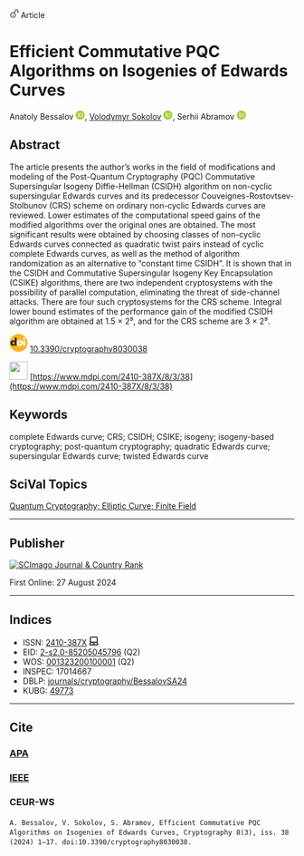 <img src="/icons/unlock.svg" width="16" height="16"> Article

# Efficient Commutative PQC Algorithms on Isogenies of Edwards Curves

Anatoly Bessalov <a href="https://orcid.org/0000-0002-6967-5001" target="_blank"><img src="/icons/orcid.svg" width="16" height="16"></a>,
<a href="/" target="_blank">Volodymyr Sokolov</a> <a href="https://orcid.org/0000-0002-9349-7946" target="_blank"><img src="/icons/orcid.svg" width="16" height="16"></a>,
Serhii Abramov <a href="https://orcid.org/0000-0002-5145-2782" target="_blank"><img src="/icons/orcid.svg" width="16" height="16"></a>

## Abstract
The article presents the author’s works in the field of modifications and modeling of the Post-Quantum Cryptography (PQC) Commutative Supersingular Isogeny Diffie-Hellman (CSIDH) algorithm on non-cyclic supersingular Edwards curves and its predecessor Couveignes-Rostovtsev-Stolbunov (CRS) scheme on ordinary non-cyclic Edwards curves are reviewed. Lower estimates of the computational speed gains of the modified algorithms over the original ones are obtained. The most significant results were obtained by choosing classes of non-cyclic Edwards curves connected as quadratic twist pairs instead of cyclic complete Edwards curves, as well as the method of algorithm randomization as an alternative to “constant time CSIDH”. It is shown that in the CSIDH and Commutative Supersingular Isogeny Key Encapsulation (CSIKE) algorithms, there are two independent cryptosystems with the possibility of parallel computation, eliminating the threat of side-channel attacks. There are four such cryptosystems for the CRS scheme. Integral lower bound estimates of the performance gain of the modified CSIDH algorithm are obtained at 1.5 × 2⁹, and for the CRS scheme are 3 × 2⁹.

<img src="/icons/doi.svg" width="32" height="32"> [10.3390/cryptography8030038](https://doi.org/10.3390/cryptography8030038) 

<a href="https://www.mdpi.com/2410-387X/8/3/38/pdf?version=1724758976"><img src="/icons/pdf.svg" width="32" height="32"></a> [https://www.mdpi.com/2410-387X/8/3/38](https://www.mdpi.com/2410-387X/8/3/38) 

## Keywords
complete Edwards curve; CRS; CSIDH; CSIKE; isogeny; isogeny-based cryptography; post-quantum cryptography; quadratic Edwards curve; supersingular Edwards curve; twisted Edwards curve

## SciVal Topics
<a href="/volodymyr-sokolov/publications/wiki/SciVal-Topics#quantum-cryptography-elliptic-curve-finite-field" target="_blank">Quantum Cryptography; Elliptic Curve; Finite Field</a>

***
## Publisher

<a href="https://www.scimagojr.com/journalsearch.php?q=21101039441&amp;tip=sid&amp;exact=no" title="SCImago Journal &amp; Country Rank"><img border="0" src="https://www.scimagojr.com/journal_img.php?id=21101039441" alt="SCImago Journal &amp; Country Rank"  /></a> 

First Online: 27 August 2024

***
## Indices

* ISSN: [2410-387X](https://portal.issn.org/resource/ISSN/2410-387X) <img src="/icons/online.svg" width="16" height="16">
* EID: [2-s2.0-85205045796](http://www.scopus.com/record/display.url?origin=inward&eid=2-s2.0-85205045796) (Q2)
* WOS: [001323200100001](https://www.webofscience.com/wos/woscc/full-record/WOS:001323200100001) (Q2)
* INSPEC: 17014667
* DBLP: [journals/cryptography/BessalovSA24](https://dblp.org/rec/journals/cryptography/BessalovSA24)
* KUBG: [49773](http://elibrary.kubg.edu.ua/id/eprint/49773/)

***
## Cite

### [APA](https://citation.crosscite.org/format?doi=10.3390/cryptography8030038&style=apa&lang=en-US)

### [IEEE](https://citation.crosscite.org/format?doi=10.3390/cryptography8030038&style=ieee&lang=en-US)

### CEUR-WS

`A. Bessalov, V. Sokolov, S. Abramov, Efficient Commutative PQC Algorithms on Isogenies of Edwards Curves, Cryptography 8(3), iss. 38 (2024) 1–17. doi:10.3390/cryptography8030038.`

<span class="__dimensions_badge_embed__" data-doi="10.3390/cryptography8030038" data-hide-zero-citations="true" data-style="small_circle"></span><script async src="https://badge.dimensions.ai/badge.js" charset="utf-8"></script>
